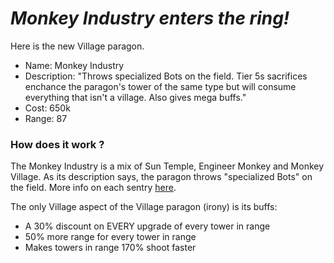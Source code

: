 # *Monkey Industry enters the ring!*
Here is the new Village paragon. 

- Name: Monkey Industry
- Description: "Throws specialized Bots on the field. Tier 5s sacrifices enchance the paragon's tower of the same type but will consume everything that isn't a village. Also gives mega buffs."
- Cost: 650k
- Range: 87


### How does it work ?
The Monkey Industry is a mix of Sun Temple, Engineer Monkey and Monkey Village. As its description says, the paragon throws "specialized Bots" on the field. More info on each sentry [here](https://github.com/WarperSan/BTD6-Mods/blob/main/VillageParagon/Sentries/README.md). 

The only Village aspect of the Village paragon (irony) is its buffs:
- A 30% discount on EVERY upgrade of every tower in range
- 50% more range for every tower in range
- Makes towers in range 170% shoot faster 
